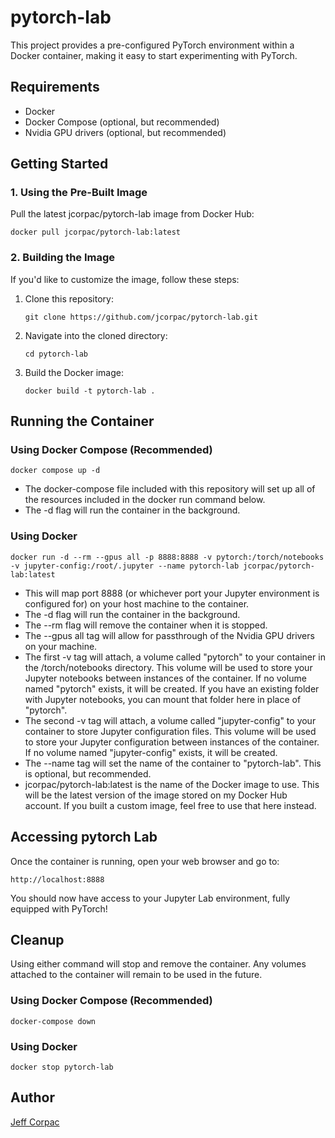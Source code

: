 # pytorch-lab

This project provides a pre-configured PyTorch environment within a Docker container, making it easy to start experimenting with PyTorch.

## Requirements

* Docker
* Docker Compose (optional, but recommended)
* Nvidia GPU drivers (optional, but recommended)

## Getting Started

### 1. Using the Pre-Built Image

Pull the latest jcorpac/pytorch-lab image from Docker Hub:

```docker pull jcorpac/pytorch-lab:latest```

### 2. Building the Image

If you'd like to customize the image, follow these steps:

1. Clone this repository:

    ``` git clone https://github.com/jcorpac/pytorch-lab.git ```

2. Navigate into the cloned directory:

    ```cd pytorch-lab```

3. Build the Docker image:

    ```docker build -t pytorch-lab .```

## Running the Container

### Using Docker Compose (Recommended)

``` docker compose up -d ```

* The docker-compose file included with this repository will set up all of the resources included in the docker run command below.
* The -d flag will run the container in the background.

### Using Docker

``` docker run -d --rm --gpus all -p 8888:8888 -v pytorch:/torch/notebooks -v jupyter-config:/root/.jupyter --name pytorch-lab jcorpac/pytorch-lab:latest ```

* This will map port 8888 (or whichever port your Jupyter environment is configured for) on your host machine to the container.
* The -d flag will run the container in the background.
* The --rm flag will remove the container when it is stopped.
* The --gpus all tag will allow for passthrough of the Nvidia GPU drivers on your machine.
* The first -v tag will attach, a volume called "pytorch" to your container in the /torch/notebooks directory. This volume will be used to store your Jupyter notebooks between instances of the container. If no volume named "pytorch" exists, it will be created. If you have an existing folder with Jupyter notebooks, you can mount that folder here in place of "pytorch".
* The second -v tag will attach, a volume called "jupyter-config" to your container to store Jupyter configuration files. This volume will be used to store your Jupyter configuration between instances of the container. If no volume named "jupyter-config" exists, it will be created.
* The --name tag will set the name of the container to "pytorch-lab". This is optional, but recommended.
* jcorpac/pytorch-lab:latest is the name of the Docker image to use. This will be the latest version of the image stored on my Docker Hub account. If you built a custom image, feel free to use that here instead.

## Accessing pytorch Lab

Once the container is running, open your web browser and go to:

``` http://localhost:8888 ```

You should now have access to your Jupyter Lab environment, fully equipped with PyTorch!

## Cleanup

Using either command will stop and remove the container. Any volumes attached to the container will remain to be used in the future.

### Using Docker Compose (Recommended)

 ``` docker-compose down ```

### Using Docker

 ``` docker stop pytorch-lab ```

## Author

[Jeff Corpac](https://github.com/jcorpac)
